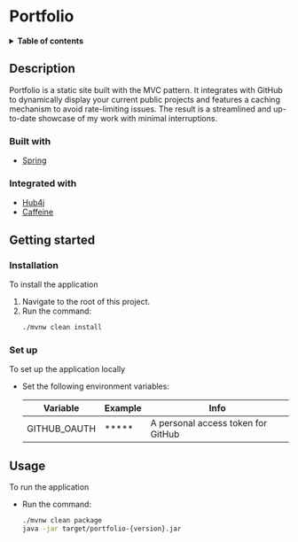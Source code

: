 # Portfolio

<details>
    <summary>
        <strong>Table of contents</strong>
    </summary>
    <ul>
        <li>
            <a href="#description">Description</a>
            <ul>
                <li><a href="#built-with">Built with</a></li>
                <li><a href="#integrated-with">Integrated with</a></li>
            </ul>
        </li>
        <li>
            <a href="#getting-started">Getting started</a>
            <ul>
                <li><a href="#installation">Installation</a></li>
                <li><a href="#set-up">Set up</a></li>
            </ul>
        </li>
        <li><a href="#usage">Usage</a></li>
    </ul>
</details>

## Description

Portfolio is a static site built with the MVC pattern. 
It integrates with GitHub to dynamically display your current public projects and features a caching mechanism to avoid rate-limiting issues.
The result is a streamlined and up-to-date showcase of my work with minimal interruptions.

### Built with

- [Spring](https://spring.io)

### Integrated with

- [Hub4j](https://github-api.kohsuke.org/)
- [Caffeine](https://github.com/ben-manes/caffeine)

## Getting started

### Installation

To install the application

1. Navigate to the root of this project.
2. Run the command:
    ```bash
    ./mvnw clean install
    ```

### Set up

To set up the application locally

- Set the following environment variables:

  | Variable         | Example | Info                               |
  |------------------|---------|------------------------------------|
  | GITHUB_OAUTH     | *****   | A personal access token for GitHub |


## Usage

To run the application

- Run the command:
    ```bash
    ./mvnw clean package
    java -jar target/portfolio-{version}.jar
    ```